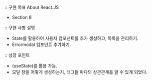 :: 구현 목표
About React.JS

- Section 8

:: 구현 사항 설명

- State를 활용하여 사용자 컴포넌트를 추가 생성하고, 목록을 관리하기.
- Errormodal 컴포넌트 추가하기.

:: 성장 포인트

- (useState)를 활용 가능.
- 모달 창을 어떻게 생성하는지, 태그들 마다의 상관관계를 알 수 있게 되었다.
